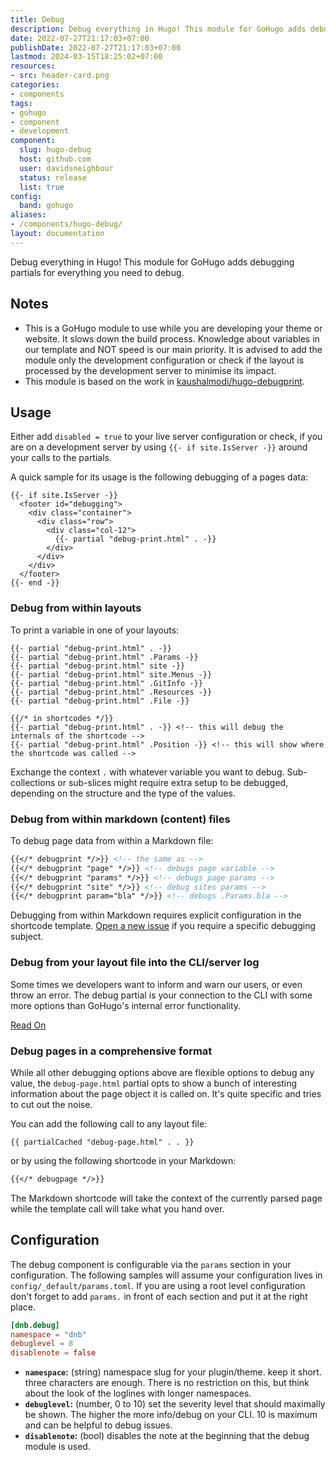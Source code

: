 ```yaml
---
title: Debug
description: Debug everything in Hugo! This module for GoHugo adds debugging partials for everything you need to debug.
date: 2022-07-27T21:17:03+07:00
publishDate: 2022-07-27T21:17:03+07:00
lastmod: 2024-03-15T18:25:02+07:00
resources:
- src: header-card.png
categories:
- components
tags:
- gohugo
- component
- development
component:
  slug: hugo-debug
  host: github.com
  user: davidsneighbour
  status: release
  list: true
config:
  band: gohugo
aliases:
- /components/hugo-debug/
layout: documentation
---
```


Debug everything in Hugo! This module for GoHugo adds debugging partials for everything you need to debug.

## Notes

* This is a GoHugo module to use while you are developing your theme or website. It slows down the build process. Knowledge about variables in our template and NOT speed is our main priority. It is advised to add the module only the development configuration or check if the layout is processed by the development server to minimise its impact.
* This module is based on the work in [kaushalmodi/hugo-debugprint](https://github.com/kaushalmodi/hugo-debugprint).

## Usage

Either add `disabled = true` to your live server configuration or check, if you are on a development server by using `{{- if site.IsServer -}}` around your calls to the partials.

A quick sample for its usage is the following debugging of a pages data:

```go-html-template
{{- if site.IsServer -}}
  <footer id="debugging">
    <div class="container">
      <div class="row">
        <div class="col-12">
          {{- partial "debug-print.html" . -}}
        </div>
      </div>
    </div>
  </footer>
{{- end -}}
```

### Debug from within layouts

To print a variable in one of your layouts:

```go-html-template
{{- partial "debug-print.html" . -}}
{{- partial "debug-print.html" .Params -}}
{{- partial "debug-print.html" site -}}
{{- partial "debug-print.html" site.Menus -}}
{{- partial "debug-print.html" .GitInfo -}}
{{- partial "debug-print.html" .Resources -}}
{{- partial "debug-print.html" .File -}}

{{/* in shortcodes */}}
{{- partial "debug-print.html" . -}} <!-- this will debug the internals of the shortcode -->
{{- partial "debug-print.html" .Position -}} <!-- this will show where the shortcode was called -->
```

Exchange the context `.` with whatever variable you want to debug. Sub-collections or sub-slices might require extra setup to be debugged, depending on the structure and the type of the values.

### Debug from within markdown (content) files

To debug page data from within a Markdown file:

```markdown
{{</* debugprint */>}} <!-- the same as -->
{{</* debugprint "page" */>}} <!-- debugs page variable -->
{{</* debugprint "params" */>}} <!-- debugs page params -->
{{</* debugprint "site" */>}} <!-- debug sites params -->
{{</* debugprint param="bla" */>}} <!-- debugs .Params.bla -->
```

Debugging from within Markdown requires explicit configuration in the shortcode template. [Open a new issue](https://github.com/davidsneighbour/hugo-blockify/issues) if you require a specific debugging subject.

### Debug from your layout file into the CLI/server log

Some times we developers want to inform and warn our users, or even throw an error. The debug partial is your connection to the CLI with some more options than GoHugo's internal error functionality.

[Read On](./debugging/)

### Debug pages in a comprehensive format

While all other debugging options above are flexible options to debug any value, the `debug-page.html` partial opts to show a bunch of interesting information about the page object it is called on. It's quite specific and tries to cut out the noise.

You can add the following call to any layout file:

```go-html-template
{{ partialCached "debug-page.html" . . }}
```

or by using the following shortcode in your Markdown:

```markdown
{{</* debugpage */>}}
```

The Markdown shortcode will take the context of the currently parsed page while the template call will take what you hand over.

## Configuration

The debug component is configurable via the `params` section in your configuration. The following samples will assume your configuration lives in `config/_default/params.toml`. If you are using a root level configuration don't forget to add `params.` in front of each section and put it at the right place.

```toml
[dnb.debug]
namespace = "dnb"
debuglevel = 8
disablenote = false
```

* **`namespace`:** (string) namespace slug for your plugin/theme. keep it short. three characters are enough. There is no restriction on this, but think about the look of the loglines with longer namespaces.
* **`debuglevel`:** (number, 0 to 10) set the severity level that should maximally be shown. The higher the more info/debug on your CLI. 10 is maximum and can be helpful to debug issues.
* **`disablenote`:** (bool) disables the note at the beginning that the debug module is used.
